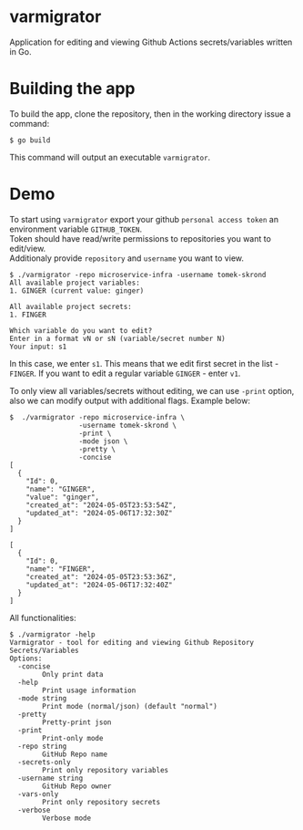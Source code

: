 # varmigrator
Application for editing and viewing Github Actions secrets/variables written in Go.

# Building the app
To build the app, clone the repository, then in the working directory issue a command:
```
$ go build
```
This command will output an executable `varmigrator`.

# Demo
To start using `varmigrator` export your github `personal access token` an environment variable `GITHUB_TOKEN`.<br>
Token should have read/write permissions to repositories you want to edit/view. <br>
Additionaly provide `repository` and `username` you want to view.
```
$ ./varmigrator -repo microservice-infra -username tomek-skrond
All available project variables:
1. GINGER (current value: ginger)

All available project secrets:
1. FINGER

Which variable do you want to edit?
Enter in a format vN or sN (variable/secret number N)
Your input: s1
```
In this case, we enter `s1`. This means that we edit first secret in the list - `FINGER`. If you want to edit a regular variable `GINGER` - enter `v1`.

To only view all variables/secrets without editing, we can use `-print` option, also we can modify output with additional flags. Example below:
```
$  ./varmigrator -repo microservice-infra \
                 -username tomek-skrond \
                 -print \
                 -mode json \
                 -pretty \
                 -concise
[
  {
    "Id": 0,
    "name": "GINGER",
    "value": "ginger",
    "created_at": "2024-05-05T23:53:54Z",
    "updated_at": "2024-05-06T17:32:30Z"
  }
]

[
  {
    "Id": 0,
    "name": "FINGER",
    "created_at": "2024-05-05T23:53:36Z",
    "updated_at": "2024-05-06T17:32:40Z"
  }
]
```

All functionalities:
```
$ ./varmigrator -help
Varmigrator - tool for editing and viewing Github Repository Secrets/Variables
Options:
  -concise
        Only print data
  -help
        Print usage information
  -mode string
        Print mode (normal/json) (default "normal")
  -pretty
        Pretty-print json
  -print
        Print-only mode
  -repo string
        GitHub Repo name
  -secrets-only
        Print only repository variables
  -username string
        GitHub Repo owner
  -vars-only
        Print only repository secrets
  -verbose
        Verbose mode
```
